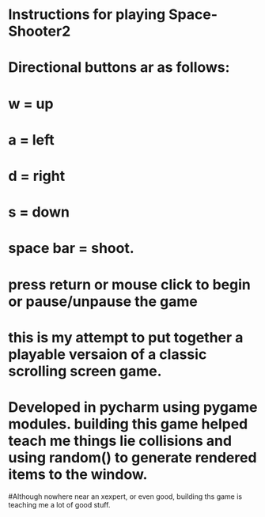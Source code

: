 # Instructions for playing Space-Shooter2
 # Directional buttons ar as follows:
 
 # w = up
 # a = left
 # d = right 
 # s = down
 
 # space bar = shoot.
 
# press return or mouse click to begin or pause/unpause the game

# this is my attempt to put together a playable versaion of a classic scrolling screen game.
# Developed in pycharm using pygame modules. building this game helped teach me things lie collisions and using random() to generate rendered items to the window.
#Although nowhere near an xexpert, or even good, building ths game is teaching me a lot of good stuff.